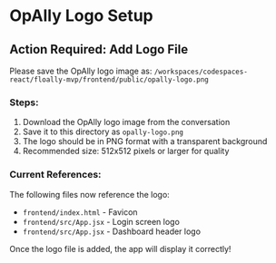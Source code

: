 # OpAlly Logo Setup

## Action Required: Add Logo File

Please save the OpAlly logo image as:
`/workspaces/codespaces-react/floally-mvp/frontend/public/opally-logo.png`

### Steps:
1. Download the OpAlly logo image from the conversation
2. Save it to this directory as `opally-logo.png`
3. The logo should be in PNG format with a transparent background
4. Recommended size: 512x512 pixels or larger for quality

### Current References:
The following files now reference the logo:
- `frontend/index.html` - Favicon
- `frontend/src/App.jsx` - Login screen logo
- `frontend/src/App.jsx` - Dashboard header logo

Once the logo file is added, the app will display it correctly!
